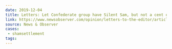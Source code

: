 ```yaml
---
date: 2019-12-04
title: Letters: Let Confederate group have Silent Sam, but not a cent of public money
link: https://www.newsobserver.com/opinion/letters-to-the-editor/article237992914.html
source: News & Observer
cases:
 - shamsettlement
tags:
---
```

